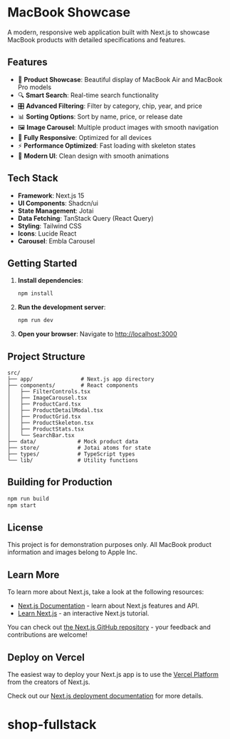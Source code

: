 # MacBook Showcase

A modern, responsive web application built with Next.js to showcase MacBook products with detailed specifications and features.

## Features

- 🎯 **Product Showcase**: Beautiful display of MacBook Air and MacBook Pro models
- 🔍 **Smart Search**: Real-time search functionality
- 🎛️ **Advanced Filtering**: Filter by category, chip, year, and price
- 📊 **Sorting Options**: Sort by name, price, or release date
- 🖼️ **Image Carousel**: Multiple product images with smooth navigation
- 📱 **Fully Responsive**: Optimized for all devices
- ⚡ **Performance Optimized**: Fast loading with skeleton states
- 🎨 **Modern UI**: Clean design with smooth animations

## Tech Stack

- **Framework**: Next.js 15
- **UI Components**: Shadcn/ui
- **State Management**: Jotai
- **Data Fetching**: TanStack Query (React Query)
- **Styling**: Tailwind CSS
- **Icons**: Lucide React
- **Carousel**: Embla Carousel

## Getting Started

1. **Install dependencies**:

   ```bash
   npm install
   ```

2. **Run the development server**:

   ```bash
   npm run dev
   ```

3. **Open your browser**:
   Navigate to [http://localhost:3000](http://localhost:3000)

## Project Structure

```
src/
├── app/               # Next.js app directory
├── components/        # React components
│   ├── FilterControls.tsx
│   ├── ImageCarousel.tsx
│   ├── ProductCard.tsx
│   ├── ProductDetailModal.tsx
│   ├── ProductGrid.tsx
│   ├── ProductSkeleton.tsx
│   ├── ProductStats.tsx
│   └── SearchBar.tsx
├── data/             # Mock product data
├── store/            # Jotai atoms for state
├── types/            # TypeScript types
└── lib/              # Utility functions
```

## Building for Production

```bash
npm run build
npm start
```

## License

This project is for demonstration purposes only. All MacBook product information and images belong to Apple Inc.

## Learn More

To learn more about Next.js, take a look at the following resources:

- [Next.js Documentation](https://nextjs.org/docs) - learn about Next.js features and API.
- [Learn Next.js](https://nextjs.org/learn) - an interactive Next.js tutorial.

You can check out [the Next.js GitHub repository](https://github.com/vercel/next.js) - your feedback and contributions are welcome!

## Deploy on Vercel

The easiest way to deploy your Next.js app is to use the [Vercel Platform](https://vercel.com/new?utm_medium=default-template&filter=next.js&utm_source=create-next-app&utm_campaign=create-next-app-readme) from the creators of Next.js.

Check out our [Next.js deployment documentation](https://nextjs.org/docs/app/building-your-application/deploying) for more details.
# shop-fullstack
